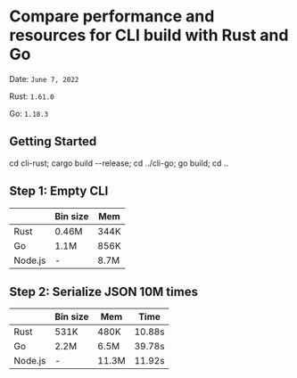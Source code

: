 # Compare performance and resources for CLI build with Rust and Go

Date: `June 7, 2022`

Rust: `1.61.0`

Go: `1.18.3`

## Getting Started

cd cli-rust; cargo build --release; cd ../cli-go; go build; cd ..

## Step 1: Empty CLI

|         | Bin size | Mem  |
| ------- | -------- | ---- |
| Rust    | 0.46M    | 344K |
| Go      | 1.1M     | 856K |
| Node.js | -        | 8.7M |

## Step 2: Serialize JSON 10M times

|         | Bin size | Mem   | Time   |
| ------- | -------- | ----- | ------ |
| Rust    | 531K     | 480K  | 10.88s |
| Go      | 2.2M     | 6.5M  | 39.78s |
| Node.js | -        | 11.3M | 11.92s |

